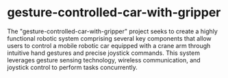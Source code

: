 # gesture-controlled-car-with-gripper
The "gesture-controlled-car-with-gripper" project seeks to create 
a highly functional robotic system comprising several key components that allow 
users to control a mobile robotic car equipped with a crane arm through intuitive 
hand gestures and precise joystick commands. This system leverages gesture 
sensing technology, wireless communication, and joystick control to perform tasks 
concurrently.
